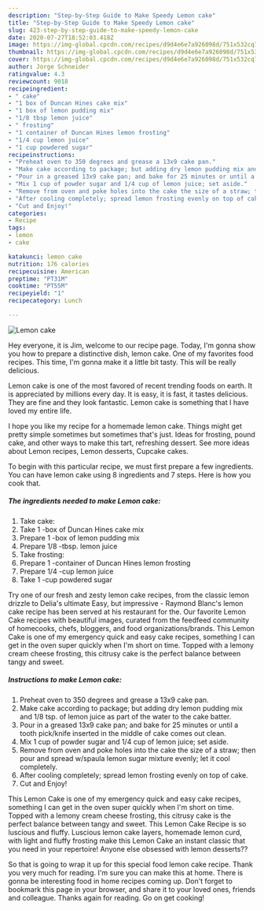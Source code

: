 ```yaml
---
description: "Step-by-Step Guide to Make Speedy Lemon cake"
title: "Step-by-Step Guide to Make Speedy Lemon cake"
slug: 423-step-by-step-guide-to-make-speedy-lemon-cake
date: 2020-07-27T18:52:03.418Z
image: https://img-global.cpcdn.com/recipes/d9d4e6e7a926098d/751x532cq70/lemon-cake-recipe-main-photo.jpg
thumbnail: https://img-global.cpcdn.com/recipes/d9d4e6e7a926098d/751x532cq70/lemon-cake-recipe-main-photo.jpg
cover: https://img-global.cpcdn.com/recipes/d9d4e6e7a926098d/751x532cq70/lemon-cake-recipe-main-photo.jpg
author: Jorge Schneider
ratingvalue: 4.3
reviewcount: 9018
recipeingredient:
- " cake"
- "1 box of Duncan Hines cake mix"
- "1 box of lemon pudding mix"
- "1/8 tbsp lemon juice"
- " frosting"
- "1 container of Duncan Hines lemon frosting"
- "1/4 cup lemon juice"
- "1 cup powdered sugar"
recipeinstructions:
- "Preheat oven to 350 degrees and grease a 13x9 cake pan."
- "Make cake according to package; but adding dry lemon pudding mix and 1/8 tsp. of lemon juice as part of the water to the cake batter."
- "Pour in a greased 13x9 cake pan; and bake for 25 minutes or until a tooth pick/knife inserted in the middle of cake comes out clean."
- "Mix 1 cup of powder sugar and 1/4 cup of lemon juice; set aside."
- "Remove from oven and poke holes into the cake the size of a straw; then pour and spread w/spaula lemon sugar mixture evenly; let it cool completely."
- "After cooling completely; spread lemon frosting evenly on top of cake."
- "Cut and Enjoy!"
categories:
- Recipe
tags:
- lemon
- cake

katakunci: lemon cake 
nutrition: 176 calories
recipecuisine: American
preptime: "PT31M"
cooktime: "PT55M"
recipeyield: "1"
recipecategory: Lunch

---
```



![Lemon cake](https://img-global.cpcdn.com/recipes/d9d4e6e7a926098d/751x532cq70/lemon-cake-recipe-main-photo.jpg)

Hey everyone, it is Jim, welcome to our recipe page. Today, I'm gonna show you how to prepare a distinctive dish, lemon cake. One of my favorites food recipes. This time, I'm gonna make it a little bit tasty. This will be really delicious.

Lemon cake is one of the most favored of recent trending foods on earth. It is appreciated by millions every day. It is easy, it is fast, it tastes delicious. They are fine and they look fantastic. Lemon cake is something that I have loved my entire life.

I hope you like my recipe for a homemade lemon cake. Things might get pretty simple sometimes but sometimes that&#39;s just. Ideas for frosting, pound cake, and other ways to make this tart, refreshing dessert. See more ideas about Lemon recipes, Lemon desserts, Cupcake cakes.


To begin with this particular recipe, we must first prepare a few ingredients. You can have lemon cake using 8 ingredients and 7 steps. Here is how you cook that.

<!--inarticleads1-->

##### The ingredients needed to make Lemon cake:

1. Take  cake:
1. Take 1 -box of Duncan Hines cake mix
1. Prepare 1 -box of lemon pudding mix
1. Prepare 1/8 -tbsp. lemon juice
1. Take  frosting:
1. Prepare 1 -container of Duncan Hines lemon frosting
1. Prepare 1/4 -cup lemon juice
1. Take 1 -cup powdered sugar


Try one of our fresh and zesty lemon cake recipes, from the classic lemon drizzle to Delia&#39;s ultimate Easy, but impressive - Raymond Blanc&#39;s lemon cake recipe has been served at his restaurant for the. Our favorite Lemon Cake recipes with beautiful images, curated from the feedfeed community of homecooks, chefs, bloggers, and food organizations/brands. This Lemon Cake is one of my emergency quick and easy cake recipes, something I can get in the oven super quickly when I&#39;m short on time. Topped with a lemony cream cheese frosting, this citrusy cake is the perfect balance between tangy and sweet. 

<!--inarticleads2-->

##### Instructions to make Lemon cake:

1. Preheat oven to 350 degrees and grease a 13x9 cake pan.
1. Make cake according to package; but adding dry lemon pudding mix and 1/8 tsp. of lemon juice as part of the water to the cake batter.
1. Pour in a greased 13x9 cake pan; and bake for 25 minutes or until a tooth pick/knife inserted in the middle of cake comes out clean.
1. Mix 1 cup of powder sugar and 1/4 cup of lemon juice; set aside.
1. Remove from oven and poke holes into the cake the size of a straw; then pour and spread w/spaula lemon sugar mixture evenly; let it cool completely.
1. After cooling completely; spread lemon frosting evenly on top of cake.
1. Cut and Enjoy!


This Lemon Cake is one of my emergency quick and easy cake recipes, something I can get in the oven super quickly when I&#39;m short on time. Topped with a lemony cream cheese frosting, this citrusy cake is the perfect balance between tangy and sweet. This Lemon Cake Recipe is so luscious and fluffy. Luscious lemon cake layers, homemade lemon curd, with light and fluffy frosting make this Lemon Cake an instant classic that you need in your repertoire! Anyone else obsessed with lemon desserts?? 

So that is going to wrap it up for this special food lemon cake recipe. Thank you very much for reading. I'm sure you can make this at home. There is gonna be interesting food in home recipes coming up. Don't forget to bookmark this page in your browser, and share it to your loved ones, friends and colleague. Thanks again for reading. Go on get cooking!
